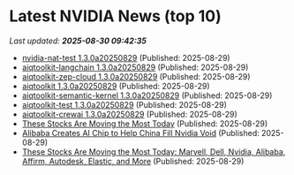 # Latest NVIDIA News (top 10)
_Last updated: **2025-08-30 09:42:35**_

- [nvidia-nat-test 1.3.0a20250829](https://pypi.org/project/nvidia-nat-test/1.3.0a20250829/) (Published: 2025-08-29)
- [aiqtoolkit-langchain 1.3.0a20250829](https://pypi.org/project/aiqtoolkit-langchain/1.3.0a20250829/) (Published: 2025-08-29)
- [aiqtoolkit-zep-cloud 1.3.0a20250829](https://pypi.org/project/aiqtoolkit-zep-cloud/1.3.0a20250829/) (Published: 2025-08-29)
- [aiqtoolkit 1.3.0a20250829](https://pypi.org/project/aiqtoolkit/1.3.0a20250829/) (Published: 2025-08-29)
- [aiqtoolkit-semantic-kernel 1.3.0a20250829](https://pypi.org/project/aiqtoolkit-semantic-kernel/1.3.0a20250829/) (Published: 2025-08-29)
- [aiqtoolkit-test 1.3.0a20250829](https://pypi.org/project/aiqtoolkit-test/1.3.0a20250829/) (Published: 2025-08-29)
- [aiqtoolkit-crewai 1.3.0a20250829](https://pypi.org/project/aiqtoolkit-crewai/1.3.0a20250829/) (Published: 2025-08-29)
- [These Stocks Are Moving the Most Today](https://biztoc.com/x/47668d38a682d374) (Published: 2025-08-29)
- [Alibaba Creates AI Chip to Help China Fill Nvidia Void](https://biztoc.com/x/af91e53d8cc28358) (Published: 2025-08-29)
- [These Stocks Are Moving the Most Today: Marvell, Dell, Nvidia, Alibaba, Affirm, Autodesk, Elastic, and More](https://biztoc.com/x/becf8556e78e19b4) (Published: 2025-08-29)
